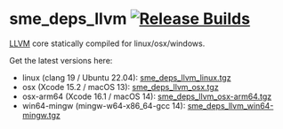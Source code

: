 # sme_deps_llvm [![Release Builds](https://github.com/spatial-model-editor/sme_deps_llvm/actions/workflows/release.yml/badge.svg)](https://github.com/spatial-model-editor/sme_deps_llvm/actions/workflows/release.yml)

[LLVM](https://llvm.org/) core statically compiled for linux/osx/windows.

Get the latest versions here:

- linux (clang 19 / Ubuntu 22.04): [sme_deps_llvm_linux.tgz](https://github.com/spatial-model-editor/sme_deps_llvm/releases/latest/download/sme_deps_llvm_linux.tgz)
- osx (Xcode 15.2 / macOS 13): [sme_deps_llvm_osx.tgz](https://github.com/spatial-model-editor/sme_deps_llvm/releases/latest/download/sme_deps_llvm_osx.tgz)
- osx-arm64 (Xcode 16.1 / macOS 14): [sme_deps_llvm_osx-arm64.tgz](https://github.com/spatial-model-editor/sme_deps_llvm/releases/latest/download/sme_deps_llvm_osx-arm64.tgz)
- win64-mingw (mingw-w64-x86_64-gcc 14): [sme_deps_llvm_win64-mingw.tgz](https://github.com/spatial-model-editor/sme_deps_llvm/releases/latest/download/sme_deps_llvm_win64-mingw.tgz)
